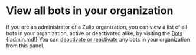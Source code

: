 # View all bots in your organization

If you are an administrator of a Zulip organization, you can view a list of all
bots in your organization, active or deactivated alike, by visiting the
[Bots](/#administration/bot-list-admin)
{!admin.md!}
You can [deactivate or reactivate](/help/deactivate-or-reactivate-a-bot) any
bots in your organization from this panel.
